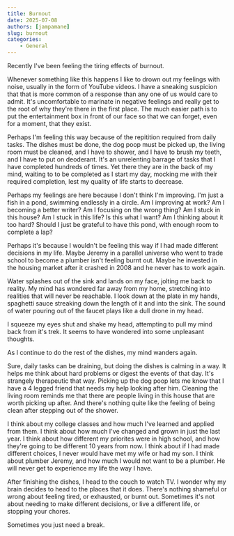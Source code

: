 ```yaml
---
title: Burnout
date: 2025-07-08
authors: [jampamane]
slug: burnout
categories:
    - General
---
```


Recently I've been feeling the tiring effects of burnout.

Whenever something like this happens I like to drown out my feelings with noise, usually in the form of YouTube videos. I have a sneaking suspicion that that is more common of a response than any one of us would care to admit. It's uncomfortable to marinate in negative feelings and really get to the root of why they're there in the first place. The much easier path is to put the entertainment box in front of our face so that we can forget, even for a moment, that they exist.

Perhaps I'm feeling this way because of the repitition required from daily tasks. The dishes must be done, the dog poop must be picked up, the living room must be cleaned, and I have to shower, and I have to brush my teeth, and I have to put on deoderant. It's an unrelenting barrage of tasks that I have completed hundreds of times. Yet there they are in the back of my mind, waiting to to be completed as I start my day, mocking me with their required completion, lest my quality of life starts to decrease.

Perhaps my feelings are here because I don't think I'm improving. I'm just a fish in a pond, swimming endlessly in a circle. Am I improving at work? Am I becoming a better writer? Am I focusing on the wrong thing? Am I stuck in this house? Am I stuck in this life? Is this what I want? Am I thinking about it too hard? Should I just be grateful to have this pond, with enough room to complete a lap?

Perhaps it's because I wouldn't be feeling this way if I had made different decisions in my life. Maybe Jeremy in a parallel universe who went to trade school to become a plumber isn't feeling burnt out. Maybe he invested in the housing market after it crashed in 2008 and he never has to work again.

Water splashes out of the sink and lands on my face, jolting me back to reality. My mind has wondered far away from my home, stretching into realities that will never be reachable. I look down at the plate in my hands, spaghetti sauce streaking down the length of it and into the sink. The sound of water pouring out of the faucet plays like a dull drone in my head.

I squeeze my eyes shut and shake my head, attempting to pull my mind back from it's trek. It seems to have wondered into some unpleasant thoughts.

As I continue to do the rest of the dishes, my mind wanders again.

Sure, daily tasks can be draining, but doing the dishes is calming in a way. It helps me think about hard problems or digest the events of that day. It's strangely therapeutic that way. Picking up the dog poop lets me know that I have a 4 legged friend that needs my help looking after him. Cleaning the living room reminds me that there are people living in this house that are worth picking up after. And there's nothing quite like the feeling of being clean after stepping out of the shower.

I think about my college classes and how much I've learned and applied from them. I think about how much I've changed and grown in just the last year. I think about how different my priorites were in high school, and how they're going to be different 10 years from now. I think about if I had made different choices, I never would have met my wife or had my son. I think about plumber Jeremy, and how much I would not want to be a plumber. He will never get to experience my life the way I have.

After finishing the dishes, I head to the couch to watch TV. I wonder why my brain decides to head to the places that it does. There's nothing shameful or wrong about feeling tired, or exhausted, or burnt out. Sometimes it's not about needing to make different decisions, or live a different life, or stopping your chores.

Sometimes you just need a break.

